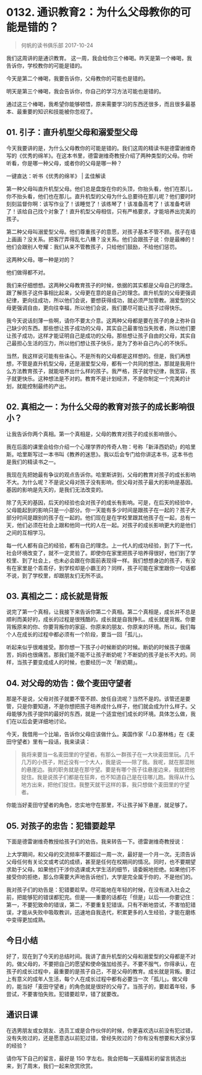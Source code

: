 # 0132. 通识教育2：为什么父母教你的可能是错的？
> 何帆的读书俱乐部
2017-10-24

我们这周讲的是通识教育。 这一周，我会给你三个棒喝。昨天是第一个棒喝，我告诉你，学校教你的可能是错的。

今天是第二个棒喝，我要告诉你，父母教你的可能也是错的。

明天是第三个棒喝，我会告诉你，你自己的学习方法可能也是错的。

通过这三个棒喝，我希望你能够顿悟，原来需要学习的东西还很多，而且很多最基本、最重要的知识和技能被你忽视了。

## 01. 引子：直升机型父母和溺爱型父母

今天我要讲的是，为什么父母教你的可能是错的。我们这周的精读书是德雷谢维奇写的《优秀的绵羊》。在这本书里，德雷谢维奇教授介绍了两种类型的父母。你听听看，你是哪一种父母，或者你的父母是哪一种？

一键直达：听书《优秀的绵羊》 | 孟佳解读

第一种父母叫直升机型父母。他们总是盘旋在你的头顶，你抬头看，他们在那儿，你不抬头看，他们也在那儿。直升机型的父母为什么总要待在那儿呢？他们要时时刻刻监督你啊：该写作业了！该睡觉了！该练琴了！该准备高考了！该准备考研了！该给自己找个对象了！直升机型父母相信，只有严格要求，才能培养出完美的孩子。

第二种父母叫溺爱型父母。他们尊重孩子的意愿，对孩子基本不管不顾。孩子在墙上画画？没关系。把客厅弄得乱七八糟？没关系。他们会跟孩子说：你是最棒的！他们会跟别人夸耀：我们从来不管教孩子，只给他们鼓励，不给他们惩罚。  

这两种父母。哪一种是对的？

他们做得都不对。

我们来仔细想想。这两种父母教育孩子的时候，依据的其实都是父母自己的理念。跟了解孩子这件事相比起来，父母更在意的是自己的理念。直升机型的父母更强调纪律，更向往成功，所以他们会说，要想获得成功，就必须严加管教。溺爱型的父母更强调自由，更向往幸福，所以他们会说，我们要尽可能让孩子过得快乐。

我今天说话刻薄一些啊，请你不要太介意。这两种父母都是要在孩子的身上弥补自己缺少的东西。那些想让孩子成功的父母，其实自己最害怕当失败者，所以他们要让孩子成功，这样才能证明自己是成功的父母。那些想让孩子自由的父母，其实自己最担心生活的压力，所以他们想让孩子快乐，是为了弥补自己内心的不快乐。

当然，我这样说可能有些诛心。不是所有的父母都是这样想的。但是，我们再想想，不管是直升机型父母，还是溺爱型父母，都有一个共同的想法，那就是我用什么方法教育孩子，就能培养出什么样的孩子。我严格，孩子就守纪律，我宽容，孩子就更快乐。这种想法是不对的。教育不是计划经济，不是你制定一个完美的计划，就能控制最终的产出。

## 02. 真相之一：为什么父母的教育对孩子的成长影响很小？

让我告诉你两个真相。第一个真相是，父母的教育对孩子的成长影响很小。

我在后面的课里会给你介绍一个心理学界的传奇人物：号称「新泽西奶奶」的哈里斯。哈里斯写过一本书叫《教养的迷思》。我以后会专门给你讲这本书，这本书也是我们的精读书之一。

我现在先把她最有争议的观点告诉你。哈里斯讲到，父母的教育对孩子的成长影响不大。为什么呢？不是说父母对孩子没有影响，但父母对孩子最大的影响是基因。基因的影响是先天的，是我们无法改变的。

除了先天的基因，后天的经验也会对孩子的成长有影响。可是，在后天的经验中，父母能起到的影响只是一小部分。你一天能有多少时间是跟孩子在一起的？孩子大部分时间是跟别的孩子在一起的。他们现在是在学校里跟其他孩子在一起，总有一天，他们必须在社会上跟和他同一代的人在一起。对孩子的成长影响更大的是他们之间的互相学习。

每一代人都有自己的经验，都有自己的理念。上一代人的成功经验，到了下一代，社会环境改变了，就不一定灵验了。即使你在家里把孩子培养得很好，他们到了学校里、到了社会上，也未必会跟在你面前表现得一样。我们想想身边的孩子，有没有在家里是个乖乖仔，到学校却是小霸王的？同样，孩子可能在家里跟你一句话都不说，到了学校里，却跟朋友们无所不谈。

## 03. 真相之二：成长就是背叛

说完了第一个真相，让我接下来告诉你第二个真相。第二个真相是，成长并不总是顺利而美好的，成长的过程是很残酷的。成长就是自我挣扎。成长就是背叛。你要背叛原来的你、你要背叛你的家庭、你原来的朋友、你原来的环境。所以，我们每个人在成长的过程中都必须有一个阶段，要当一回「孤儿」。

听起来似乎很难接受。那你想一下孩子小时候断奶的时候。断奶的时候孩子很痛苦，妈妈也很痛苦。那我们能不能不让孩子断奶呢？不断奶的孩子是长不大的。同样，当孩子要变成成人的时候，也要经历一次「断奶期」。

## 04. 对父母的劝告：做个麦田守望者

那是不是说，父母对孩子就要不管不顾、放任自流呢？当然不是的。该管还是要管，只是你要知道，不是你想把孩子培养成什么样子，他们就会成为什么样子。父母能够为孩子提供的最好的东西，就是一个适宜他们成长的环境。具体怎么做，我们在以后会更详细地讨论。

今天，我借用一个比喻，告诉你父母应该做什么。美国作家「J.D.塞林格」在《麦田守望者》里有一段话，我来读读：

> 我将来要当一名麦田里的守望者。有那么一群孩子在一大块麦田里玩。几千几万的小孩子，附近没有一个大人，我是说——除了我。我呢，就在那混帐的悬崖边。我的职务就是在那守望。要是有哪个孩子往悬崖边来，我就把他捉住。我是说孩子们都是在狂奔，也不知道自己是在往哪儿跑。我得从什么地方出来，把他们捉住。我整天就干这样的事，我只想做个麦田里的守望者。

你能当好麦田守望者的角色，忠实地守在那里，不让孩子掉下悬崖，就足够了。

## 05. 对孩子的忠告：犯错要趁早

下面是德雷谢维奇教授给孩子们的劝告。我来转告一下。德雷谢维奇教授说：

上大学期间，和父母的交流频率不要超过一周一次，最好是一个月一次。无须告诉父母任何有关论文或考试的成绩，甚至是任何在校期间的情况。同时，也不要期望求助于父母。如果他们干涉你选课或大学生活的细节，请委婉地拒绝。如果他们不接受你的拒绝，那么你需要大声地告诉他们，大学是完全属于你的，不是他们的。

我对孩子们的劝告是：犯错要趁早。尽可能地在年轻的时候，在没有进入社会之前，把能够犯的错误都犯完。但是——重要的话都在「但是」以后——你要记住：第一，不要犯致命的错误，第二，不要重复犯错误。只有不断地尝试，不害怕犯错误，才能从失败中吸取教训，迅速地自我迭代，积累更多的人生经验，才能在磨练中变得更加成熟。

## 今日小结

好了，现在到了今天的总结时间。我讲了直升机型的父母和溺爱型的父母都是不对的。做父母的，不要把自己的愿望和使命强加给孩子。不要不服气，你得承认，在孩子的成长过程中，最重要的是孩子自己，不是父母的教育。成长就是背叛。要过上有意义的成年人生活，每个人在成长过程中都有必要当一次「孤儿」。做父母的，能当好「麦田守望者」的角色就是很好的父母了。当孩子的，要趁着年轻，多尝试，不要害怕失败。犯错要趁早，错了就要改。

## 通识日课

在选男朋友或女朋友、选员工或是合作伙伴的时候，你更喜欢选以前没有犯过错，没有失败过的，还是愿意选以前犯过错，曾经失败过的？你有没有想要和大家分享的经验？

请你写下自己的留言，最好是 150 字左右。我会把每一天最精彩的留言挑选出来，到了周末，我们一起来欣赏欣赏。




